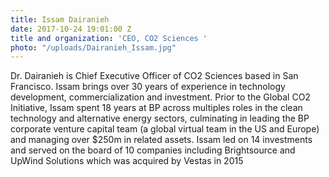 ```yaml
---
title: Issam Dairanieh
date: 2017-10-24 19:01:00 Z
title and organization: 'CEO, CO2 Sciences '
photo: "/uploads/Dairanieh_Issam.jpg"
---
```


Dr. Dairanieh is Chief Executive Officer of CO2 Sciences based in San Francisco. Issam brings over 30 years of experience in technology development, commercialization and investment. Prior to the Global CO2 Initiative, Issam spent 18 years at BP across multiples roles in the clean technology and alternative energy sectors, culminating in leading the BP corporate venture capital team (a global virtual team in the US and Europe) and managing over $250m in related assets. Issam led on 14 investments and served on the board of 10 companies including Brightsource and UpWind Solutions which was acquired by Vestas in 2015